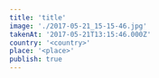```yaml
---
title: 'title'
image: './2017-05-21_15-15-46.jpg'
takenAt: '2017-05-21T13:15:46.000Z'
country: '<country>'
place: '<place>'
publish: true
---
```

